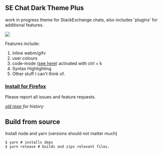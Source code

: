 ## SE Chat Dark Theme Plus

work in progress theme for StackExchange chats, also includes 'plugins' for additional features.

[![](http://i.imgur.com/RLxQIoP.png)](http://i.imgur.com/cVSJtWC.png)

Features include:

1. Inline webm/gifv
2. user colours
3. code-mode ([see here](http://i.imgur.com/XdJD87b.webm)) activated with ctrl + k
4. Syntax Highlighting
5. Other stuff I can't think of.

### [Install for Firefox](https://addons.mozilla.org/de/firefox/addon/so-dark-chat-plus/)

Please report all issues and feature requests.

_[old repo](https://github.com/rlemon/se-chat-dark-theme) for history_

## Build from source

Install node and yarn (versions should not matter much)

```
$ yarn # installs deps
$ yarn release # builds and zips relevant files.
```
